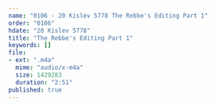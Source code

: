 ```yaml
---
name: "0106 - 20 Kislev 5778 The Rebbe's Editing Part 1"
order: "0106"
hdate: "20 Kislev 5778"
title: "The Rebbe's Editing Part 1"
keywords: []
file:
- ext: ".m4a"
  mime: "audio/x-m4a"
  size: 1429283
  duration: "2:51"
published: true
---
```


